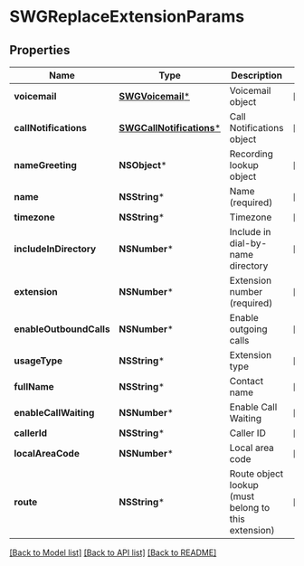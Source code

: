 # SWGReplaceExtensionParams

## Properties
Name | Type | Description | Notes
------------ | ------------- | ------------- | -------------
**voicemail** | [**SWGVoicemail***](SWGVoicemail.md) | Voicemail object | [optional] 
**callNotifications** | [**SWGCallNotifications***](SWGCallNotifications.md) | Call Notifications object | [optional] 
**nameGreeting** | **NSObject*** | Recording lookup object | [optional] 
**name** | **NSString*** | Name (required) | [optional] 
**timezone** | **NSString*** | Timezone | [optional] 
**includeInDirectory** | **NSNumber*** | Include in dial-by-name directory | [optional] 
**extension** | **NSNumber*** | Extension number (required) | [optional] 
**enableOutboundCalls** | **NSNumber*** | Enable outgoing calls | [optional] 
**usageType** | **NSString*** | Extension type | [optional] 
**fullName** | **NSString*** | Contact name | [optional] 
**enableCallWaiting** | **NSNumber*** | Enable Call Waiting | [optional] 
**callerId** | **NSString*** | Caller ID | [optional] 
**localAreaCode** | **NSNumber*** | Local area code | [optional] 
**route** | **NSString*** | Route object lookup (must belong to this extension) | [optional] 

[[Back to Model list]](../README.md#documentation-for-models) [[Back to API list]](../README.md#documentation-for-api-endpoints) [[Back to README]](../README.md)


